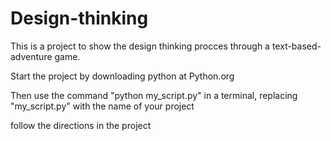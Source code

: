 # Design-thinking
This is a project to show the design thinking procces through a text-based-adventure game.

Start the project by downloading python at Python.org

Then use the command "python my_script.py" in a terminal, replacing "my_script.py" with the name of your project

follow the directions in the project
